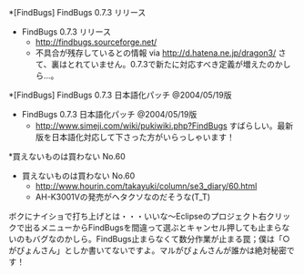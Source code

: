 *[FindBugs] FindBugs 0.7.3 リリース
* FindBugs 0.7.3 リリース
  * http://findbugs.sourceforge.net/
  * 不具合が残存しているとの情報 via http://d.hatena.ne.jp/dragon3/
さて、裏はとれていません。0.7.3で新たに対応すべき定義が増えたのかしら…。

*[FindBugs] FindBugs 0.7.3 日本語化パッチ @2004/05/19版 
* FindBugs 0.7.3 日本語化パッチ @2004/05/19版 
  * http://www.simeji.com/wiki/pukiwiki.php?FindBugs 
すばらしい。最新版を日本語化対応して下さった方がいらっしゃいます！ 

*買えないものは買わない No.60
* 買えないものは買わない No.60
  * http://www.hourin.com/takayuki/column/se3_diary/60.html
  * AH-K3001Vの発売がヘタクソなのだそうな(T_T)

ボクにナイショで打ち上げとは・・・いいな～Eclipseのプロジェクト右クリックで出るメニューからFindBugsを間違って選ぶとキャンセル押しても止まらないのもバグなのかしら。FindBugs止まらなくて数分作業が止まる罠；僕は「○がぴょんさん」としか書いてないですよ。マルがぴょんさんが誰かは絶対秘密です！
